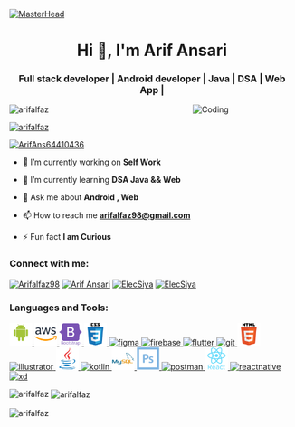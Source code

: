 [![MasterHead](https://firebasestorage.googleapis.com/v0/b/gigagaming-a9254.appspot.com/o/ARIFALFAZ.png?alt=media&token=64d6559a-9c99-42ff-9d6d-0c577806441c)](https://rishavchanda.io)
<h1 align="center">Hi 👋, I'm <b>Arif Ansari</b></h1>
<h3 align="center">Full stack developer | Android developer | Java | DSA | Web App |</h3>
<img align="right" alt="Coding" width="180" height="180" src="https://firebasestorage.googleapis.com/v0/b/gigagaming-a9254.appspot.com/o/1.png?alt=media&token=ab449069-8836-409c-be82-1413724d250a">
<p align="left"> <img src="https://komarev.com/ghpvc/?username=arifalfaz&label=Profile%20views&color=0e75b6&style=flat" alt="arifalfaz" /> </p>

<p align="left"> <a href="https://github.com/ryo-ma/github-profile-trophy"><img src="https://github-profile-trophy.vercel.app/?username=arifalfaz" alt="arifalfaz" /></a> </p>

<p align="left"> <a href="https://twitter.com/ArifAns64410436" target="blank"><img src="https://img.shields.io/twitter/follow/ArifAns64410436?logo=twitter&style=for-the-badge" alt="ArifAns64410436" /></a> </p>

- 🔭 I’m currently working on **Self Work**

- 🌱 I’m currently learning **DSA Java && Web**

- 💬 Ask me about **Android , Web**

- 📫 How to reach me **arifalfaz98@gmail.com**

- ⚡ Fun fact **I am Curious**

<h3 align="left">Connect with me:</h3>
<p align="left">
<a href="https://twitter.com/ArifAns64410436" target="blank"><img align="center" src="https://raw.githubusercontent.com/ArifAns64410436/github-profile-readme-generator/master/src/images/icons/Social/twitter.svg" alt="Arifalfaz98" height="30" width="40" /></a>
<a href="https://www.linkedin.com/in/arifalfaz98/" target="blank"><img align="center" src="https://raw.githubusercontent.com/rahuldkjain/github-profile-readme-generator/master/src/images/icons/Social/linked-in-alt.svg" alt="Arif Ansari" height="30" width="40" /></a>
<a href="https://instagram.com/elecsiya" target="blank"><img align="center" src="https://raw.githubusercontent.com/rahuldkjain/github-profile-readme-generator/master/src/images/icons/Social/instagram.svg" alt="ElecSiya" height="30" width="40" /></a>
<a href="https://www.youtube.com/c/elecsiya" target="blank"><img align="center" src="https://raw.githubusercontent.com/rahuldkjain/github-profile-readme-generator/master/src/images/icons/Social/youtube.svg" alt="ElecSiya" height="30" width="40" /></a>
</p>
<h3 align="left">Languages and Tools:</h3>
<p align="left"> <a href="https://developer.android.com" target="_blank" rel="noreferrer"> <img src="https://raw.githubusercontent.com/devicons/devicon/master/icons/android/android-original-wordmark.svg" alt="android" width="40" height="40"/> </a> <a href="https://aws.amazon.com" target="_blank" rel="noreferrer"> <img src="https://raw.githubusercontent.com/devicons/devicon/master/icons/amazonwebservices/amazonwebservices-original-wordmark.svg" alt="aws" width="40" height="40"/> </a> <a href="https://getbootstrap.com" target="_blank" rel="noreferrer"> <img src="https://raw.githubusercontent.com/devicons/devicon/master/icons/bootstrap/bootstrap-plain-wordmark.svg" alt="bootstrap" width="40" height="40"/> </a> <a href="https://www.w3schools.com/css/" target="_blank" rel="noreferrer"> <img src="https://raw.githubusercontent.com/devicons/devicon/master/icons/css3/css3-original-wordmark.svg" alt="css3" width="40" height="40"/> </a> <a href="https://www.figma.com/" target="_blank" rel="noreferrer"> <img src="https://www.vectorlogo.zone/logos/figma/figma-icon.svg" alt="figma" width="40" height="40"/> </a> <a href="https://firebase.google.com/" target="_blank" rel="noreferrer"> <img src="https://www.vectorlogo.zone/logos/firebase/firebase-icon.svg" alt="firebase" width="40" height="40"/> </a> <a href="https://flutter.dev" target="_blank" rel="noreferrer"> <img src="https://www.vectorlogo.zone/logos/flutterio/flutterio-icon.svg" alt="flutter" width="40" height="40"/> </a> <a href="https://git-scm.com/" target="_blank" rel="noreferrer"> <img src="https://www.vectorlogo.zone/logos/git-scm/git-scm-icon.svg" alt="git" width="40" height="40"/> </a> <a href="https://www.w3.org/html/" target="_blank" rel="noreferrer"> <img src="https://raw.githubusercontent.com/devicons/devicon/master/icons/html5/html5-original-wordmark.svg" alt="html5" width="40" height="40"/> </a> <a href="https://www.adobe.com/in/products/illustrator.html" target="_blank" rel="noreferrer"> <img src="https://www.vectorlogo.zone/logos/adobe_illustrator/adobe_illustrator-icon.svg" alt="illustrator" width="40" height="40"/> </a> <a href="https://www.java.com" target="_blank" rel="noreferrer"> <img src="https://raw.githubusercontent.com/devicons/devicon/master/icons/java/java-original.svg" alt="java" width="40" height="40"/> </a> <a href="https://kotlinlang.org" target="_blank" rel="noreferrer"> <img src="https://www.vectorlogo.zone/logos/kotlinlang/kotlinlang-icon.svg" alt="kotlin" width="40" height="40"/> </a> <a href="https://www.mysql.com/" target="_blank" rel="noreferrer"> <img src="https://raw.githubusercontent.com/devicons/devicon/master/icons/mysql/mysql-original-wordmark.svg" alt="mysql" width="40" height="40"/> </a> <a href="https://www.photoshop.com/en" target="_blank" rel="noreferrer"> <img src="https://raw.githubusercontent.com/devicons/devicon/master/icons/photoshop/photoshop-line.svg" alt="photoshop" width="40" height="40"/> </a> <a href="https://postman.com" target="_blank" rel="noreferrer"> <img src="https://www.vectorlogo.zone/logos/getpostman/getpostman-icon.svg" alt="postman" width="40" height="40"/> </a> <a href="https://reactjs.org/" target="_blank" rel="noreferrer"> <img src="https://raw.githubusercontent.com/devicons/devicon/master/icons/react/react-original-wordmark.svg" alt="react" width="40" height="40"/> </a> <a href="https://reactnative.dev/" target="_blank" rel="noreferrer"> <img src="https://reactnative.dev/img/header_logo.svg" alt="reactnative" width="40" height="40"/> </a> <a href="https://www.adobe.com/products/xd.html" target="_blank" rel="noreferrer"> <img src="https://cdn.worldvectorlogo.com/logos/adobe-xd.svg" alt="xd" width="40" height="40"/> </a> </p>

<p><img align="left" src="https://github-readme-stats.vercel.app/api/top-langs?username=arifalfaz&show_icons=true&locale=en&layout=compact" alt="arifalfaz" /></p>

<p>&nbsp;<img align="center" src="https://github-readme-stats.vercel.app/api?username=arifalfaz&show_icons=true&locale=en" alt="arifalfaz" /></p>

<p><img align="center" src="https://github-readme-streak-stats.herokuapp.com/?user=arifalfaz&" alt="arifalfaz" /></p>
